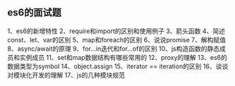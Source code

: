 ## es6的面试题

1、es6的新增特性
2、require和import的区别和使用例子
3、箭头函数
4、简述const、let、var的区别
5、map和foreach的区别
6、说说promise
7、解构赋值
8、async/await的原理
9、for...in迭代和for...of的区别
10、js构造函数的静态成员和实例成员
11、set和map数据结构有哪些常用的
12、proxy的理解
13、es6的数据类型为symbol
14、object.assign
15、iterator == iteration的区别
16、谈谈对模块化开发的理解
17、js的几种模块规范